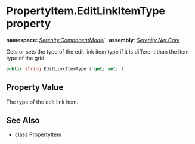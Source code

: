# PropertyItem.EditLinkItemType property
**namespace:** *[Serenity.ComponentModel](../../README.md#serenity.componentmodel-namespace)*   **assembly**: *[Serenity.Net.Core](../../README.md)*

Gets or sets the type of the edit link item type if it is different than the item type of the grid.

```csharp
public string EditLinkItemType { get; set; }
```

## Property Value

The type of the edit link item.

## See Also

* class [PropertyItem](../PropertyItem.md)